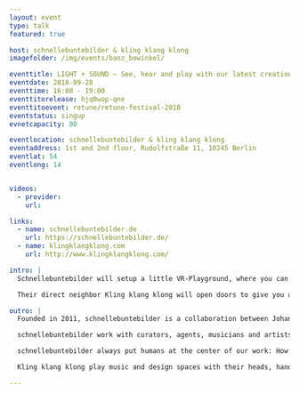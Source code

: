 ```yaml
---
layout: event
type: talk
featured: true

host: schnellebuntebilder & kling klang klong
imagefolder: /img/events/banz_bowinkel/

eventtitle: LIGHT + SOUND – See, hear and play with our latest creations
eventdate: 2018-09-28
eventtime: 16:00 - 19:00
eventtitorelease: hjq0wop-qne
eventtitoevent: retune/retune-festival-2018
eventstatus: singup
evnetcapacity: 80

eventlocation: schnellebuntebilder & kling klang klong
eventaddress: 1st and 2nd floor, Rudolfstraße 11, 10245 Berlin
eventlat: 54
eventlong: 14


videos:
  - provider:
    url:

links:
  - name: schnellebuntebilder.de
    url: https://schnellebuntebilder.de/
  - name: klingklangklong.com
    url: http://www.klingklangklong.com/

intro: |
  Schnellebuntebilder will setup a little VR-Playground, where you can dive into huge virtual caves or perceive the world like a fish. Plus they're gonna show you some insights of they're latest and not yet released projects. And if you are lucky, you can see some schnellebuntebilders in their natural habitat.

  Their direct neighbor Kling klang klong will open doors to give you a glimpse on what they’ve been doing lately. There will be piano pieces interpreting the flow of rivers, composed by a learning machine. Plus examples of intelligent playback systems, generative sound production and all kinds of insight on their latest audio projects.

outro: |
  Founded in 2011, schnellebuntebilder is a collaboration between Johannes Timpernagel, Robert Pohle, Sebastian Huber, Michael Burk, Ann-Katrin Krenz and Felix Worseck to develop and create multimedia design and digital art.

  schnellebuntebilder work with curators, agents, musicians and artists to create animated explainer films, generative visualizations, audiovisual performances, immersive installations and interactive exhibits.

  schnellebuntebilder always put humans at the center of our work: How can we transmit knowledge to them? How can we lead them by the hand and guide them through complex themes and exhibits? How can we use technology to reach humans on an emotional level?

  Kling klang klong play music and design spaces with their heads, hands and hearts. Their work stands in the intersection of art, science and communication. As a result their projects pioneer in communicating with audiences through exhibition spaces, motion pictures, interactive installations, performances and public spaces.

---
```


